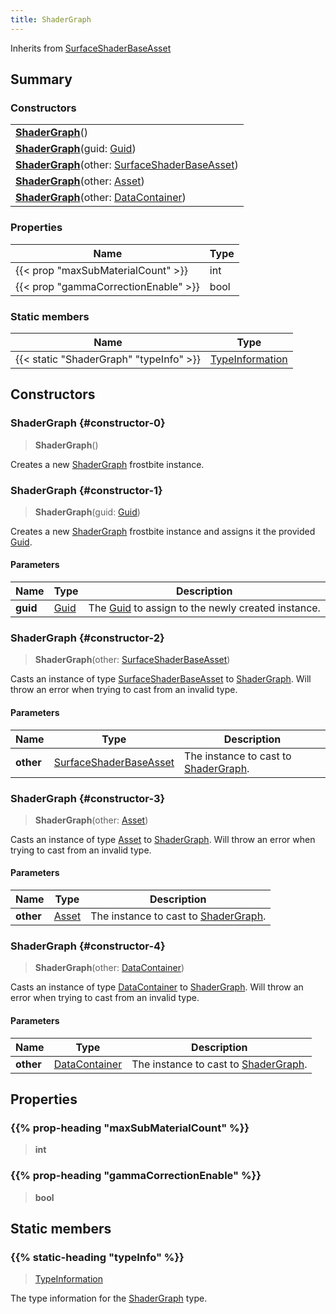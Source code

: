 ```yaml
---
title: ShaderGraph
---
```


Inherits from 
[SurfaceShaderBaseAsset](/vext/ref/fb/surfaceshaderbaseasset)

## Summary
### Constructors
| |
| ----------- |
| **[ShaderGraph](#constructor-0)**() |
| **[ShaderGraph](#constructor-1)**(guid: [Guid](/vext/ref/shared/class/guid)) |
| **[ShaderGraph](#constructor-2)**(other: [SurfaceShaderBaseAsset](/vext/ref/fb/surfaceshaderbaseasset)) |
| **[ShaderGraph](#constructor-3)**(other: [Asset](/vext/ref/fb/asset)) |
| **[ShaderGraph](#constructor-4)**(other: [DataContainer](/vext/ref/shared/class/datacontainer)) |

### Properties
| Name | Type |
| ---- | ---- |
| {{< prop "maxSubMaterialCount" >}} | int |
| {{< prop "gammaCorrectionEnable" >}} | bool |

### Static members
| Name | Type |
| ---- | ---- |
| {{< static "ShaderGraph" "typeInfo" >}} | [TypeInformation](/vext/ref/shared/class/typeinformation) |

## Constructors
### ShaderGraph {#constructor-0}
> **ShaderGraph**()

Creates a new [ShaderGraph](/vext/ref/fb/shadergraph) frostbite instance.

### ShaderGraph {#constructor-1}
> **ShaderGraph**(guid: [Guid](/vext/ref/shared/class/guid))

Creates a new [ShaderGraph](/vext/ref/fb/shadergraph) frostbite instance and assigns it the provided [Guid](/vext/ref/shared/class/guid).

#### Parameters
| Name | Type | Description |
| ---- | ---- | ----------- |
| **guid** | [Guid](/vext/ref/shared/class/guid) | The [Guid](/vext/ref/shared/class/guid) to assign to the newly created instance. |

### ShaderGraph {#constructor-2}
> **ShaderGraph**(other: [SurfaceShaderBaseAsset](/vext/ref/fb/surfaceshaderbaseasset))

Casts an instance of type [SurfaceShaderBaseAsset](/vext/ref/fb/surfaceshaderbaseasset) to [ShaderGraph](/vext/ref/fb/shadergraph). Will throw an error when trying to cast from an invalid type.

#### Parameters
| Name | Type | Description |
| ---- | ---- | ----------- |
| **other** | [SurfaceShaderBaseAsset](/vext/ref/fb/surfaceshaderbaseasset) | The instance to cast to [ShaderGraph](/vext/ref/fb/shadergraph). |

### ShaderGraph {#constructor-3}
> **ShaderGraph**(other: [Asset](/vext/ref/fb/asset))

Casts an instance of type [Asset](/vext/ref/fb/asset) to [ShaderGraph](/vext/ref/fb/shadergraph). Will throw an error when trying to cast from an invalid type.

#### Parameters
| Name | Type | Description |
| ---- | ---- | ----------- |
| **other** | [Asset](/vext/ref/fb/asset) | The instance to cast to [ShaderGraph](/vext/ref/fb/shadergraph). |

### ShaderGraph {#constructor-4}
> **ShaderGraph**(other: [DataContainer](/vext/ref/shared/class/datacontainer))

Casts an instance of type [DataContainer](/vext/ref/shared/class/datacontainer) to [ShaderGraph](/vext/ref/fb/shadergraph). Will throw an error when trying to cast from an invalid type.

#### Parameters
| Name | Type | Description |
| ---- | ---- | ----------- |
| **other** | [DataContainer](/vext/ref/shared/class/datacontainer) | The instance to cast to [ShaderGraph](/vext/ref/fb/shadergraph). |

## Properties
### {{% prop-heading "maxSubMaterialCount" %}}
> **int**

### {{% prop-heading "gammaCorrectionEnable" %}}
> **bool**

## Static members
### {{% static-heading "typeInfo" %}}
> [TypeInformation](/vext/ref/shared/class/typeinformation)

The type information for the [ShaderGraph](/vext/ref/fb/shadergraph) type.

